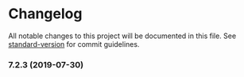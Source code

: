 # Changelog

All notable changes to this project will be documented in this file. See [standard-version](https://github.com/conventional-changelog/standard-version) for commit guidelines.

### 7.2.3 (2019-07-30)
